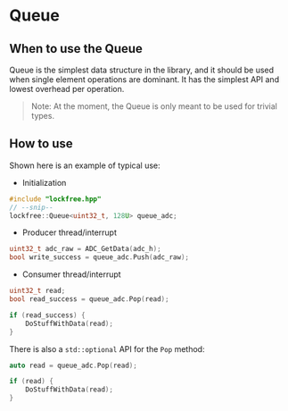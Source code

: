 # Queue

## When to use the Queue
Queue is the simplest data structure in the library, and it should be used when single element operations are dominant. It has the simplest API and lowest overhead per operation.

> Note: At the moment, the Queue is only meant to be used for trivial types.

## How to use
Shown here is an example of typical use:
* Initialization
```cpp
#include "lockfree.hpp"
// --snip--
lockfree::Queue<uint32_t, 128U> queue_adc;
```

* Producer thread/interrupt
```cpp
uint32_t adc_raw = ADC_GetData(adc_h);
bool write_success = queue_adc.Push(adc_raw);
```

* Consumer thread/interrupt
```cpp
uint32_t read;
bool read_success = queue_adc.Pop(read);

if (read_success) {
    DoStuffWithData(read);
}
```

There is also a `std::optional` API for the `Pop` method:
```c
auto read = queue_adc.Pop(read);

if (read) {
    DoStuffWithData(read);
}
```
